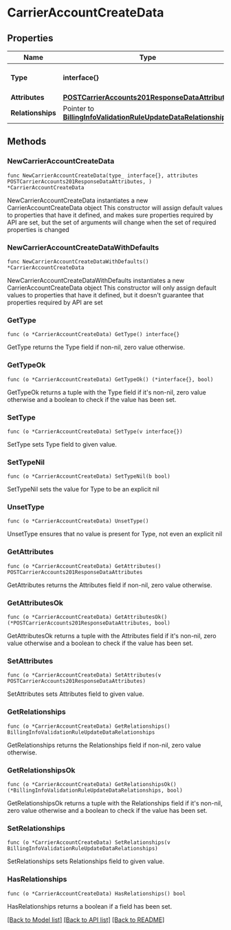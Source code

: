 # CarrierAccountCreateData

## Properties

Name | Type | Description | Notes
------------ | ------------- | ------------- | -------------
**Type** | **interface{}** | The resource&#39;s type | 
**Attributes** | [**POSTCarrierAccounts201ResponseDataAttributes**](POSTCarrierAccounts201ResponseDataAttributes.md) |  | 
**Relationships** | Pointer to [**BillingInfoValidationRuleUpdateDataRelationships**](BillingInfoValidationRuleUpdateDataRelationships.md) |  | [optional] 

## Methods

### NewCarrierAccountCreateData

`func NewCarrierAccountCreateData(type_ interface{}, attributes POSTCarrierAccounts201ResponseDataAttributes, ) *CarrierAccountCreateData`

NewCarrierAccountCreateData instantiates a new CarrierAccountCreateData object
This constructor will assign default values to properties that have it defined,
and makes sure properties required by API are set, but the set of arguments
will change when the set of required properties is changed

### NewCarrierAccountCreateDataWithDefaults

`func NewCarrierAccountCreateDataWithDefaults() *CarrierAccountCreateData`

NewCarrierAccountCreateDataWithDefaults instantiates a new CarrierAccountCreateData object
This constructor will only assign default values to properties that have it defined,
but it doesn't guarantee that properties required by API are set

### GetType

`func (o *CarrierAccountCreateData) GetType() interface{}`

GetType returns the Type field if non-nil, zero value otherwise.

### GetTypeOk

`func (o *CarrierAccountCreateData) GetTypeOk() (*interface{}, bool)`

GetTypeOk returns a tuple with the Type field if it's non-nil, zero value otherwise
and a boolean to check if the value has been set.

### SetType

`func (o *CarrierAccountCreateData) SetType(v interface{})`

SetType sets Type field to given value.


### SetTypeNil

`func (o *CarrierAccountCreateData) SetTypeNil(b bool)`

 SetTypeNil sets the value for Type to be an explicit nil

### UnsetType
`func (o *CarrierAccountCreateData) UnsetType()`

UnsetType ensures that no value is present for Type, not even an explicit nil
### GetAttributes

`func (o *CarrierAccountCreateData) GetAttributes() POSTCarrierAccounts201ResponseDataAttributes`

GetAttributes returns the Attributes field if non-nil, zero value otherwise.

### GetAttributesOk

`func (o *CarrierAccountCreateData) GetAttributesOk() (*POSTCarrierAccounts201ResponseDataAttributes, bool)`

GetAttributesOk returns a tuple with the Attributes field if it's non-nil, zero value otherwise
and a boolean to check if the value has been set.

### SetAttributes

`func (o *CarrierAccountCreateData) SetAttributes(v POSTCarrierAccounts201ResponseDataAttributes)`

SetAttributes sets Attributes field to given value.


### GetRelationships

`func (o *CarrierAccountCreateData) GetRelationships() BillingInfoValidationRuleUpdateDataRelationships`

GetRelationships returns the Relationships field if non-nil, zero value otherwise.

### GetRelationshipsOk

`func (o *CarrierAccountCreateData) GetRelationshipsOk() (*BillingInfoValidationRuleUpdateDataRelationships, bool)`

GetRelationshipsOk returns a tuple with the Relationships field if it's non-nil, zero value otherwise
and a boolean to check if the value has been set.

### SetRelationships

`func (o *CarrierAccountCreateData) SetRelationships(v BillingInfoValidationRuleUpdateDataRelationships)`

SetRelationships sets Relationships field to given value.

### HasRelationships

`func (o *CarrierAccountCreateData) HasRelationships() bool`

HasRelationships returns a boolean if a field has been set.


[[Back to Model list]](../README.md#documentation-for-models) [[Back to API list]](../README.md#documentation-for-api-endpoints) [[Back to README]](../README.md)



